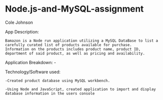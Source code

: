 # Node.js-and-MySQL-assignment
Cole Johnson

App Description:

    Bamazon is a Node run application utilizing a MySQL DataBase to list a carefully curated list of products available for purchase.  Information on the products includes product name, product ID, department of said product, as well as pricing and availability.  


Application Breakdown:
    -

Technology/Software used:

    -Created product database using MySQL workbench.

    -Using Node and JavaScript, created application to import and display database information in the users console